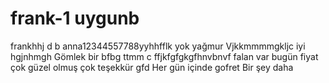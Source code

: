 # frank-1 uygunb
frankhhj  d b
anna12344557788yyhhfflk
yok 
yağmur 
Vjkkmmmmgkljc iyi hgjnhmgh
Gömlek bir bfbg
ttmm c ffjkfgfgkgfhnvbnvf
  falan var  bugün 
  fiyat 
çok güzel olmuş çok teşekkür gfd
Her gün içinde gofret 
Bir şey daha 
